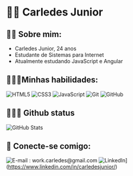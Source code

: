 # 👋🏽 **Carledes Junior**

## 👨‍🎓 **Sobre mim:**

* Carledes Junior, 24 anos
* Estudante de Sistemas para Internet
* Atualmente estudando JavaScript e Angular

## 👩🏽‍💻**Minhas habilidades:**
![HTML5](https://img.shields.io/badge/HTML-000?style=for-the-badge&logo=html5&logoColor=228b22)
![CSS3](https://img.shields.io/badge/CSS3-000?style=for-the-badge&logo=css3&logoColor=228b22)
![JavaScript](https://img.shields.io/badge/JavaScript-000?style=for-the-badge&logo=javascript&logoColor=228b22)
![Git](https://img.shields.io/badge/Git-000?style=for-the-badge&logo=git&logoColor=228b22)
![GitHub](https://img.shields.io/badge/GitHub-000?style=for-the-badge&logo=github&logoColor=228b22)

## 🤸🏽‍♀️ **Github status**
![GitHub Stats](https://github-readme-stats.vercel.app/api?username=carledes-junior&theme=60724&bg_color=122&border_color=246724C&show_icons=true&icon_color=5228b22title_color=E94D5F&text_color=228b22)


## 🔎 **Conecte-se comigo:**


![E-mail : work.carledes@gmail.com](https://img.shields.io/badge/-Email-000?style=for-the-badge&logo=microsoft-outlook&logoColor=E94D5F)
![LinkedIn](https://img.shields.io/badge/-LinkedIn-000?style=for-the-badge&logo=linkedin&logoColor=30A3DC)](https://www.linkedin.com/in/carledesjunior/)
